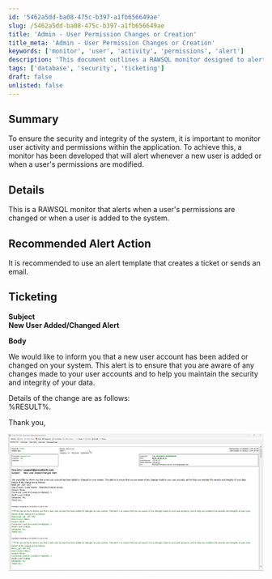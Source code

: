 ```yaml
---
id: '5462a5dd-ba08-475c-b397-a1fb656649ae'
slug: /5462a5dd-ba08-475c-b397-a1fb656649ae
title: 'Admin - User Permission Changes or Creation'
title_meta: 'Admin - User Permission Changes or Creation'
keywords: ['monitor', 'user', 'activity', 'permissions', 'alert']
description: 'This document outlines a RAWSQL monitor designed to alert administrators whenever a new user is added or when a user’s permissions are modified, ensuring the security and integrity of the system.'
tags: ['database', 'security', 'ticketing']
draft: false
unlisted: false
---
```


## Summary

To ensure the security and integrity of the system, it is important to monitor user activity and permissions within the application. To achieve this, a monitor has been developed that will alert whenever a new user is added or when a user's permissions are modified.

## Details

This is a RAWSQL monitor that alerts when a user's permissions are changed or when a user is added to the system.

## Recommended Alert Action

It is recommended to use an alert template that creates a ticket or sends an email.

## Ticketing

**Subject**  
**New User Added/Changed Alert**  

**Body**  

We would like to inform you that a new user account has been added or changed on your system. This alert is to ensure that you are aware of any changes made to your user accounts and to help you maintain the security and integrity of your data.  

Details of the change are as follows:  
%RESULT%.  

Thank you,  

![Image](../../../static/img/docs/5462a5dd-ba08-475c-b397-a1fb656649ae/image_1.png)

